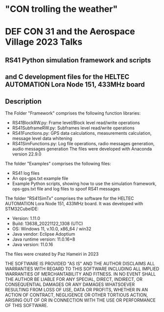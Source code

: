# "CON trolling the weather"
# DEF CON 31 and the Aerospace Village 2023 Talks

## RS41 Python simulation framework and scripts

## and C development files for the HELTEC AUTOMATION Lora Node 151, 433MHz board

## Description
The Folder "Framework" comprises the following function libraries:
  - RS41BlockRW.py: Frame level/Block level read/write operations
  - RS41SubframeRW.py: Subframes level read/write operations
  - RS41Functions.py: GPS data calculations, measurements calculation, message level data whitening
  - RS41SimFunctions.py: Log file operations, radio messages generation, audio messages generation
The files were developed with Anaconda version 22.9.0

The folder "Examples" comprises the following files:
  - RS41 log files
  - An ops-gps.txt example file
  - Example Python scripts, showing how to use the simulation framework, ops-gps.txt file and log files to spoof RS41 messages

The folder "RS41SimTx" comprises the software for the HELTEC AUTOMATION Lora Node 151, 433MHz board.
It was developed with STM32CubeIDE:
  - Version: 1.11.0
  - Build: 13638_20221122_1308 (UTC)
  - OS: Windows 11, v.10.0, x86_64 / win32
  - Java vendor: Eclipse Adoptium
  - Java runtime version: 11.0.16+8
  - Java version: 11.0.16


The files were created by Paz Hameiri in 2023

THE SOFTWARE IS PROVIDED "AS IS" AND THE AUTHOR DISCLAIMS ALL
WARRANTIES WITH REGARD TO THIS SOFTWARE INCLUDING ALL IMPLIED
WARRANTIES OF MERCHANTABILITY AND FITNESS. IN NO EVENT SHALL
THE AUTHOR BE LIABLE FOR ANY SPECIAL, DIRECT, INDIRECT, OR
CONSEQUENTIAL DAMAGES OR ANY DAMAGES WHATSOEVER RESULTING FROM
LOSS OF USE, DATA OR PROFITS, WHETHER IN AN ACTION OF CONTRACT,
NEGLIGENCE OR OTHER TORTIOUS ACTION, ARISING OUT OF OR IN
CONNECTION WITH THE USE OR PERFORMANCE OF THIS SOFTWARE.
